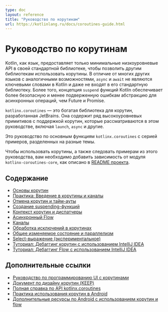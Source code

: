 ```yaml
---
type: doc
layout: reference
title: "Руководство по корутинам"
url: https://kotlinlang.ru/docs/coroutines-guide.html
---
```


<!-- Статья переведена 13.01.2022 -->

<!-- Coroutines guide -->
<!-- Kotlin, as a language, provides only minimal low-level APIs in its standard library to enable various other libraries to utilize coroutines. Unlike many other languages with similar capabilities, async and await are not keywords in Kotlin and are not even part of its standard library. Moreover, Kotlin's concept of suspending function provides a safer and less error-prone abstraction for asynchronous operations than futures and promises. -->
# Руководство по корутинам
Kotlin, как язык, предоставляет только минимальные низкоуровневые API в своей стандартной библиотеке, чтобы позволить другим библиотекам использовать корутины. В отличие от многих других языков с аналогичными возможностями, `async` и `await` не являются ключевыми словами в Kotlin и даже не входят в его стандартную библиотеку. Более того, концепция `suspend` функций Kotlin обеспечивает более безопасную и менее подверженную ошибкам абстракцию для асинхронных операций, чем Future и Promise.

<!-- kotlinx.coroutines is a rich library for coroutines developed by JetBrains. It contains a number of high-level coroutine-enabled primitives that this guide covers, including launch, async and others.

This is a guide on core features of kotlinx.coroutines with a series of examples, divided up into different topics.

In order to use coroutines as well as follow the examples in this guide, you need to add a dependency on the kotlinx-coroutines-core module as explained in the project README.
-->

`kotlinx.coroutines` — это богатая библиотека для корутин, разработанная JetBrains. Она содержит ряд высокоуровневых примитивов с поддержкой корутин, которые рассматриваются в этом руководстве, включая `launch`, `async` и другие.

Это руководство по основным функциям `kotlinx.coroutines` с серией примеров, разделенных на разные темы.

Чтобы использовать корутины, а также следовать примерам из этого руководства, вам необходимо добавить зависимость от модуля `kotlinx-coroutines-core`, как описано в [README проекта](https://github.com/Kotlin/kotlinx.coroutines/blob/master/README.md#using-in-your-projects).

<!-- Table of contents -->
<a name="table-of-contents"></a>
## Содержание
<!-- 
* [Coroutines basics](coroutines-basics.md)
* [Hands-on: Intro to coroutines and channels](https://play.kotlinlang.org/hands-on/Introduction%20to%20Coroutines%20and%20Channels)
* [Cancellation and timeouts](cancellation-and-timeouts.md)
* [Composing suspending functions](composing-suspending-functions.md)
* [Coroutine context and dispatchers](coroutine-context-and-dispatchers.md)
* [Asynchronous Flow](flow.md)
* [Channels](channels.md)
* [Coroutine exceptions handling](exception-handling.md)
* [Shared mutable state and concurrency](shared-mutable-state-and-concurrency.md)
* [Select expression (experimental)](select-expression.md)
* [Tutorial: Debug coroutines using IntelliJ IDEA](debug-coroutines-with-idea.md)
* [Tutorial: Debug Kotlin Flow using IntelliJ IDEA](debug-flow-with-idea.md)
-->
* [Основы корутин](coroutines-basics.md)
* [Практика: Введение в корутины и каналы](https://play.kotlinlang.org/hands-on/Introduction%20to%20Coroutines%20and%20Channels)
* [Отмена корутин и тайм-ауты](cancellation-and-timeouts.md)
* [Создание suspending-функций](composing-suspending-functions.md)
* [Контекст корутин и диспатчеры](coroutine-context-and-dispatchers.md)
* [Асинхронный Flow](flow.md)
* [Каналы](channels.md)
* [Обработка исключений в корутинах](exception-handling.md)
* [Общее изменяемое состояние и параллелизм](shared-mutable-state-and-concurrency.md)
* [Select-выражение (экспериментальное)](select-expression.md)
* [Туториал: Дебаггинг корутин с использованием IntelliJ IDEA](debug-coroutines-with-idea.md)
* [Туториал: Дебаггинг Flow с использованием IntelliJ IDEA](debug-flow-with-idea.md)

<!-- Additional references -->
<a name="additional-references"></a>
## Дополнительные ссылки
<!-- 
* [Guide to UI programming with coroutines](https://github.com/Kotlin/kotlinx.coroutines/blob/master/ui/coroutines-guide-ui.md)
* [Coroutines design document (KEEP)](https://github.com/Kotlin/KEEP/blob/master/proposals/coroutines.md)
* [Full kotlinx.coroutines API reference](https://kotlin.github.io/kotlinx.coroutines)
* [Best practices for coroutines in Android](https://developer.android.com/kotlin/coroutines/coroutines-best-practices)
* [Additional Android resources for Kotlin coroutines and flow](https://developer.android.com/kotlin/coroutines/additional-resources)
-->
* [Руководство по программированию UI с корутинами](https://github.com/Kotlin/kotlinx.coroutines/blob/master/ui/coroutines-guide-ui.md)
* [Документ по дизайну корутин (KEEP)](https://github.com/Kotlin/KEEP/blob/master/proposals/coroutines.md)
* [Полная справка по API kotlinx.coroutines](https://kotlin.github.io/kotlinx.coroutines)
* [Практика использования корутин в Android](https://developer.android.com/kotlin/coroutines/coroutines-best-practices)
* [Дополнительные ресурсы по Android с использованием корутин и flow](https://developer.android.com/kotlin/coroutines/additional-resources)
